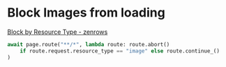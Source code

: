 # Block Images from loading
[Block by Resource Type - zenrows](https://www.zenrows.com/blog/blocking-resources-in-playwright#type)

```python
await page.route("**/*", lambda route: route.abort()
	if route.request.resource_type == "image" else route.continue_()
)
```
